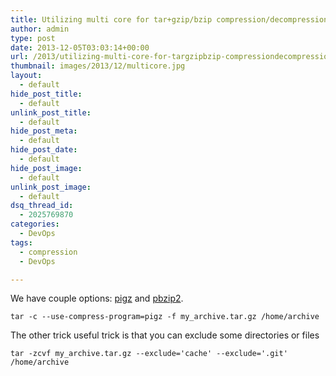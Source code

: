 ```yaml
---
title: Utilizing multi core for tar+gzip/bzip compression/decompression
author: admin
type: post
date: 2013-12-05T03:03:14+00:00
url: /2013/utilizing-multi-core-for-targzipbzip-compressiondecompression/
thumbnail: images/2013/12/multicore.jpg
layout:
  - default
hide_post_title:
  - default
unlink_post_title:
  - default
hide_post_meta:
  - default
hide_post_date:
  - default
hide_post_image:
  - default
unlink_post_image:
  - default
dsq_thread_id:
  - 2025769870
categories:
  - DevOps
tags:
  - compression
  - DevOps

---
```

We have couple options: [pigz](http://www.zlib.net/pigz/) and [pbzip2](http://compression.ca/pbzip2/).

```
tar -c --use-compress-program=pigz -f my_archive.tar.gz /home/archive 
```

The other trick useful trick is that you can exclude some directories or files

```
tar -zcvf my_archive.tar.gz --exclude='cache' --exclude='.git' /home/archive
```